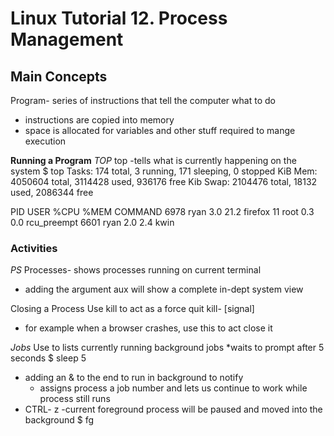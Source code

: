# Linux Tutorial 12. Process Management
## Main Concepts

Program- series of instructions that tell the computer what to do
- instructions are copied into memory
- space is allocated for variables and other stuff required to mange execution

**Running a Program**
*TOP*
top -tells what is currently happening on the system
$ top
Tasks: 174 total, 3 running, 171 sleeping, 0 stopped
KiB Mem: 4050604 total, 3114428 used, 936176 free
Kib Swap: 2104476 total, 18132 used, 2086344 free

 PID USER %CPU %MEM COMMAND
6978 ryan 3.0  21.2 firefox
  11 root 0.3   0.0 rcu_preempt
6601 ryan 2.0   2.4 kwin

### Activities
*PS*
Processes- shows processes running on current terminal
- adding the argument aux will show a complete in-dept system view

Closing a Process
Use kill to act as a force quit
kill- [signal] <PID>
  - for example when a browser crashes, use this to act close it

*Jobs*
Use to lists currently running background jobs
*waits to prompt after 5 seconds
$ sleep 5
  - adding an & to the end to run in background to notify
    - assigns process a job number and lets us continue to work while process still runs
  - CTRL- z -current foreground process will be paused and moved into the background
$ fg <job number>
